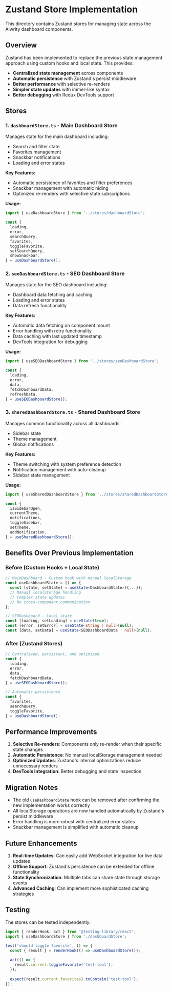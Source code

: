 # Zustand Store Implementation

This directory contains Zustand stores for managing state across the Alwrity dashboard components.

## Overview

Zustand has been implemented to replace the previous state management approach using custom hooks and local state. This provides:

- **Centralized state management** across components
- **Automatic persistence** with Zustand's persist middleware
- **Better performance** with selective re-renders
- **Simpler state updates** with immer-like syntax
- **Better debugging** with Redux DevTools support

## Stores

### 1. `dashboardStore.ts` - Main Dashboard Store
Manages state for the main dashboard including:
- Search and filter state
- Favorites management
- Snackbar notifications
- Loading and error states

**Key Features:**
- Automatic persistence of favorites and filter preferences
- Snackbar management with automatic hiding
- Optimized re-renders with selective state subscriptions

**Usage:**
```typescript
import { useDashboardStore } from '../stores/dashboardStore';

const {
  loading,
  error,
  searchQuery,
  favorites,
  toggleFavorite,
  setSearchQuery,
  showSnackbar,
} = useDashboardStore();
```

### 2. `seoDashboardStore.ts` - SEO Dashboard Store
Manages state for the SEO dashboard including:
- Dashboard data fetching and caching
- Loading and error states
- Data refresh functionality

**Key Features:**
- Automatic data fetching on component mount
- Error handling with retry functionality
- Data caching with last updated timestamp
- DevTools integration for debugging

**Usage:**
```typescript
import { useSEODashboardStore } from '../stores/seoDashboardStore';

const {
  loading,
  error,
  data,
  fetchDashboardData,
  refreshData,
} = useSEODashboardStore();
```

### 3. `sharedDashboardStore.ts` - Shared Dashboard Store
Manages common functionality across all dashboards:
- Sidebar state
- Theme management
- Global notifications

**Key Features:**
- Theme switching with system preference detection
- Notification management with auto-cleanup
- Sidebar state management

**Usage:**
```typescript
import { useSharedDashboardStore } from '../stores/sharedDashboardStore';

const {
  isSidebarOpen,
  currentTheme,
  notifications,
  toggleSidebar,
  setTheme,
  addNotification,
} = useSharedDashboardStore();
```

## Benefits Over Previous Implementation

### Before (Custom Hooks + Local State)
```typescript
// MainDashboard - Custom hook with manual localStorage
const useDashboardState = () => {
  const [state, setState] = useState<DashboardState>({...});
  // Manual localStorage handling
  // Complex state updates
  // No cross-component communication
};

// SEODashboard - Local state
const [loading, setLoading] = useState(true);
const [error, setError] = useState<string | null>(null);
const [data, setData] = useState<SEODashboardData | null>(null);
```

### After (Zustand Stores)
```typescript
// Centralized, persistent, and optimized
const {
  loading,
  error,
  data,
  fetchDashboardData,
} = useSEODashboardStore();

// Automatic persistence
const {
  favorites,
  searchQuery,
  toggleFavorite,
} = useDashboardStore();
```

## Performance Improvements

1. **Selective Re-renders**: Components only re-render when their specific state changes
2. **Automatic Persistence**: No manual localStorage management needed
3. **Optimized Updates**: Zustand's internal optimizations reduce unnecessary renders
4. **DevTools Integration**: Better debugging and state inspection

## Migration Notes

- The old `useDashboardState` hook can be removed after confirming the new implementation works correctly
- All localStorage operations are now handled automatically by Zustand's persist middleware
- Error handling is more robust with centralized error states
- Snackbar management is simplified with automatic cleanup

## Future Enhancements

1. **Real-time Updates**: Can easily add WebSocket integration for live data updates
2. **Offline Support**: Zustand's persistence can be extended for offline functionality
3. **State Synchronization**: Multiple tabs can share state through storage events
4. **Advanced Caching**: Can implement more sophisticated caching strategies

## Testing

The stores can be tested independently:
```typescript
import { renderHook, act } from '@testing-library/react';
import { useDashboardStore } from './dashboardStore';

test('should toggle favorite', () => {
  const { result } = renderHook(() => useDashboardStore());
  
  act(() => {
    result.current.toggleFavorite('test-tool');
  });
  
  expect(result.current.favorites).toContain('test-tool');
});
``` 
